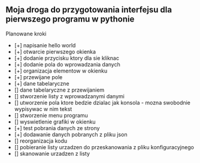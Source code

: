 ## Moja droga do przygotowania interfejsu dla pierwszego programu w pythonie

Planowane kroki
- [+] napisanie hello world
- [+] otwarcie pierwszego okienka
- [+] dodanie przycisku ktory dla sie kliknac
- [+] dodanie pola do wprowadzania danych
- [+] organizacja elementow w okienku
- [+] przewijane pole 
- [+] dane tabelaryczne
- [] dane tabelaryczne z przewijaniem
- [] stworzenie listy z wprowadzanymi danymi
- [] utworzenie pola ktore bedzie dzialac jak konsola - mozna swobodnie wypisywac w nim tekst
- [] stworzenie menu programu
- [] wyswietlenie grafiki w okienku
- [+] test pobrania danych ze strony
- [+] dodawanie danych pobranych z pliku json 
- [] reorganizacja kodu
- [] pobieranie listy urzadzen do przeskanowania z pliku konfiguracyjnego
- [] skanowanie urzadzen z listy
